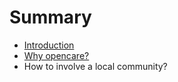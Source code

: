 # Summary

* [Introduction](README.md)
* [Why opencare?](why_opencare.md)
* How to involve a local community?

